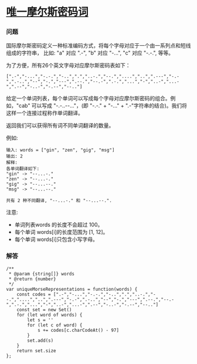 # [唯一摩尔斯密码词](https://leetcode-cn.com/problems/unique-morse-code-words)

### 问题

国际摩尔斯密码定义一种标准编码方式，将每个字母对应于一个由一系列点和短线组成的字符串， 比如: "a" 对应 ".-", "b" 对应 "-...", "c" 对应 "-.-.", 等等。

为了方便，所有26个英文字母对应摩尔斯密码表如下：

```
[".-","-...","-.-.","-..",".","..-.","--.","....","..",".---","-.-",".-..","--","-.","---",".--.","--.-",".-.","...","-","..-","...-",".--","-..-","-.--","--.."]
```
给定一个单词列表，每个单词可以写成每个字母对应摩尔斯密码的组合。例如，"cab" 可以写成 "-.-..--..."，(即 "-.-." + "-..." + ".-"字符串的结合)。我们将这样一个连接过程称作单词翻译。

返回我们可以获得所有词不同单词翻译的数量。

例如:
```
输入: words = ["gin", "zen", "gig", "msg"]
输出: 2
解释:
各单词翻译如下:
"gin" -> "--...-."
"zen" -> "--...-."
"gig" -> "--...--."
"msg" -> "--...--."

共有 2 种不同翻译, "--...-." 和 "--...--.".
```


注意:

* 单词列表words 的长度不会超过 100。
* 每个单词 words[i]的长度范围为 [1, 12]。
* 每个单词 words[i]只包含小写字母。

### 解答

```
/**
 * @param {string[]} words
 * @return {number}
 */
var uniqueMorseRepresentations = function(words) {
    const codes = [".-","-...","-.-.","-..",".","..-.","--.","....","..",".---","-.-",".-..","--","-.","---",".--.","--.-",".-.","...","-","..-","...-",".--","-..-","-.--","--.."]
    const set = new Set()
    for (let word of words) {
        let s = ''
        for (let c of word) {
            s += codes[c.charCodeAt() - 97]
        }
        set.add(s)
    }
    return set.size
};
```
